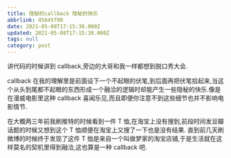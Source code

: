 ```yaml
---
title: 隐秘的callback 隐秘的快乐
abbrlink: 45645f90
date: 2021-05-08T17:15:38.000Z
updated: 2021-05-08T17:15:38.000Z
tags: null
category: post
---
```


讲代码的时候讲到 callback,旁边的大哥和我一样都想到脱口秀大会.

callback 在我的理解里是前面设下一个不起眼的伏笔,到后面再把伏笔拾起来,当这个从头到尾都不起眼的东西形成一个融洽的逻辑时却能产生一些隐秘的快乐.像是在漫威电影里这种 callback 喜闻乐见,而且即便你注意不到这些细节也并不影响电影情节.

在大概两三年前我刷推特的时候看到一件 T 恤,在淘宝上没有搜到,前段时间发豆瓣话题的时候又想到这个 T 恤顺便在淘宝上又搜了一下也是没有结果.
直到前几天刷微博的时候终于发现了这件 T 恤是来自一个叫做梦家的淘宝店铺,于是生活就在这样莫名的契机里得到融洽,这也算是一种 callback 吧.
